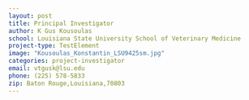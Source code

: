 ```yaml
---
layout: post
title: Principal Investigator
author: K Gus Kousoulas
school: Louisiana State University School of Veterinary Medicine
project-type: TestElement
image: "Kousoulas_Konstantin_LSU9425sm.jpg"
categories: project-investigator
email: vtgusk@lsu.edu
phone: (225) 578-5833
zip: Baton Rouge,Louisiana,70803
---
```

<!-- name,position,school,city,state,zip,email,phone,image
,,
Ramesh Subramanian,Program Coordinator,Louisiana State University School of Veterinary Medicine,Baton Rouge,Louisiana,70803,ramji@lsu.edu,(225) 578-9619,Admin_Ramesh_Subramanian.jpg
Alexis White,Grant Administrator,Louisiana State University Dept. of Biological Science,Baton Rouge,Louisiana,70803,alexisw@lsu.edu,(225) 578-9683,White_Alexis.jpg
John Quebedeaux Jr.,Computer Manager,Louisiana State University Dept. of Biological Science,Baton Rouge,Louisiana,70803,johnq@lsu.edu,(225) 578-0062,Admin_John_Q.png
Nayong Kim,Computer and Information Research Scientists,Louisiana State University Center for Computation & Technology,Baton Rouge,Louisiana,70803,nykim@cct.lsu.edu,(225) 578-5486,BBC-Core/BBC-Nayong-Kim.jpg
 -->
